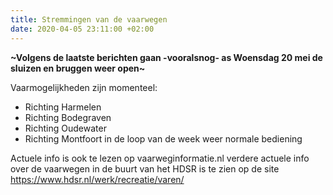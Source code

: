```yaml
---
title: Stremmingen van de vaarwegen
date: 2020-04-05 23:11:00 +02:00
---
```


**~Volgens de laatste berichten gaan -vooralsnog- as Woensdag 20 mei de sluizen en bruggen weer open~**

Vaarmogelijkheden zijn momenteel:

-  Richting Harmelen
-  Richting Bodegraven
-  Richting Oudewater
-  Richting Montfoort
in de loop van de week weer normale bediening

Actuele info is ook te lezen op vaarweginformatie.nl
verdere actuele info over de vaarwegen in de buurt van het HDSR is te zien op de site https://www.hdsr.nl/werk/recreatie/varen/

